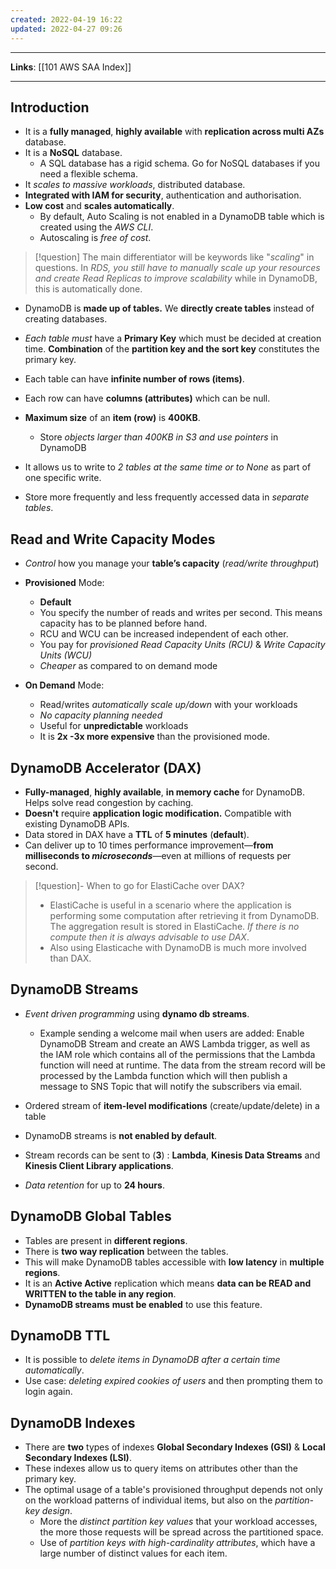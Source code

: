 ```yaml
---
created: 2022-04-19 16:22
updated: 2022-04-27 09:26
---
```

---
**Links**: [[101 AWS SAA Index]]

---
## Introduction
- It is a **fully managed**, **highly available** with **replication across multi AZs** database.
- It is a **NoSQL** database.
	- A SQL database has a rigid schema. Go for NoSQL databases if you need a flexible schema.
- It *scales to massive workloads*, distributed database.
- **Integrated with IAM for security**, authentication and authorisation.
- **Low cost** and **scales automatically**. 
	- By default, Auto Scaling is not enabled in a DynamoDB table which is created using the *AWS CLI*.
	- Autoscaling is *free of cost*. 

> [!question] The main differentiator will be keywords like "*scaling*" in questions. In *RDS, you still have to manually scale up your resources and create Read Replicas to improve scalability* while in DynamoDB, this is automatically done.

- DynamoDB is **made up of tables.** We **directly create tables** instead of creating databases.
- *Each table must* have a **Primary Key** which must be decided at creation time. **Combination** of the **partition key and the sort key** constitutes the primary key.
- Each table can have **infinite number of rows (items)**.
- Each row can have **columns (attributes)** which can be null.
- **Maximum size** of an **item (row)** is **400KB**.
	- Store *objects larger than 400KB in S3 and use pointers* in DynamoDB

- It allows us to write to *2 tables at the same time or to None* as part of one specific write.
- Store more frequently and less frequently accessed data in *separate tables*.

## Read and Write Capacity Modes
- *Control* how you manage your **table’s capacity** (*read/write throughput*)
- **Provisioned** Mode:  
	- **Default** 
	- You specify the number of reads and writes per second. This means capacity has to be planned before hand.
	- RCU and WCU can be increased independent of each other.
	- You pay for *provisioned Read Capacity Units (RCU)* & *Write Capacity Units (WCU)*
	- *Cheaper* as compared to on demand mode

- **On Demand** Mode:
	- Read/writes *automatically scale up/down* with your workloads
	- *No capacity planning needed*
	- Useful for **unpredictable** workloads 
	- It is **2x -3x more expensive** than the provisioned mode.

## DynamoDB Accelerator (DAX)
- **Fully-managed**, **highly available**,  **in memory cache** for DynamoDB. Helps solve read congestion by caching.
- **Doesn't** require **application logic modification.** Compatible with existing DynamoDB APIs.
- Data stored in DAX have a **TTL** of **5 minutes** (**default**).
-  Can deliver up to 10 times performance improvement—**from milliseconds to *microseconds***—even at millions of requests per second.

> [!question]- When to go for ElastiCache over DAX?
>- ElastiCache is useful in a scenario where the application is performing some computation after retrieving it from DynamoDB. The aggregation result is stored in ElastiCache. *If there is no compute then it is always advisable to use DAX*.
>- Also using Elasticache with DynamoDB is much more involved than DAX.

## DynamoDB Streams
- *Event driven programming* using **dynamo db streams**. 
	- Example sending a welcome mail when users are added: Enable DynamoDB Stream and create an AWS Lambda trigger, as well as the IAM role which contains all of the permissions that the Lambda function will need at runtime. The data from the stream record will be processed by the Lambda function which will then publish a message to SNS Topic that will notify the subscribers via email.

- Ordered stream of **item-level modifications** (create/update/delete) in a table
- DynamoDB streams is **not enabled by default**.
- Stream records can be sent to (**3**) : **Lambda**, **Kinesis Data Streams** and **Kinesis Client Library applications**.
- *Data retention* for up to **24 hours**.

## DynamoDB Global Tables
- Tables are present in **different regions**.
- There is **two way replication** between the tables.
- This will make DynamoDB tables accessible with **low latency** in **multiple regions**.
- It is an **Active Active** replication which means **data can be READ and WRITTEN to the table in any region**.
- **DynamoDB streams** **must be enabled** to use this feature.

## DynamoDB TTL
- It is possible to *delete items in DynamoDB after a certain time automatically*.
- Use case: *deleting expired cookies of users* and then prompting them to login again.

## DynamoDB Indexes
- There are **two** types of indexes **Global Secondary Indexes (GSI)** & **Local Secondary Indexes (LSI)**.
- These indexes allow us to query items on attributes other than the primary key.
- The optimal usage of a table's provisioned throughput depends not only on the workload patterns of individual items, but also on the *partition-key design*.
	- More the *distinct partition key values* that your workload accesses, the more those requests will be spread across the partitioned space. 
	- Use of *partition keys with high-cardinality attributes*, which have a large number of distinct values for each item.
